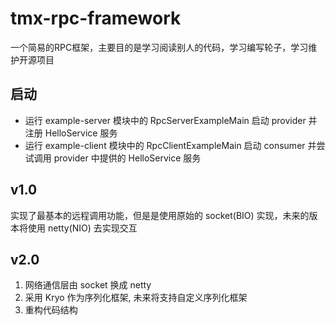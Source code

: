 # tmx-rpc-framework
一个简易的RPC框架，主要目的是学习阅读别人的代码，学习编写轮子，学习维护开源项目

## 启动
- 运行 example-server 模块中的 RpcServerExampleMain 启动 provider 并注册 HelloService 服务
- 运行 example-client 模块中的 RpcClientExampleMain 启动 consumer 并尝试调用 provider 中提供的 HelloService 服务

## v1.0
实现了最基本的远程调用功能，但是是使用原始的 socket(BIO) 实现，未来的版本将使用 netty(NIO) 去实现交互

## v2.0
1) 网络通信层由 socket 换成 netty
2) 采用 Kryo 作为序列化框架, 未来将支持自定义序列化框架
3) 重构代码结构